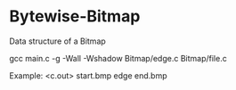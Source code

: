 # Bytewise-Bitmap
Data structure of a Bitmap

gcc main.c -g -Wall -Wshadow Bitmap/edge.c Bitmap/file.c

Example: <c.out> start.bmp edge end.bmp 
